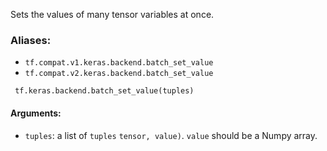 Sets the values of many tensor variables at once.
### Aliases:
- `tf.compat.v1.keras.backend.batch_set_value`
- `tf.compat.v2.keras.backend.batch_set_value`

```
 tf.keras.backend.batch_set_value(tuples)
```
#### Arguments:
- `tuples`: a list of `tuples` `tensor, value)`. `value` should be a Numpy array.
